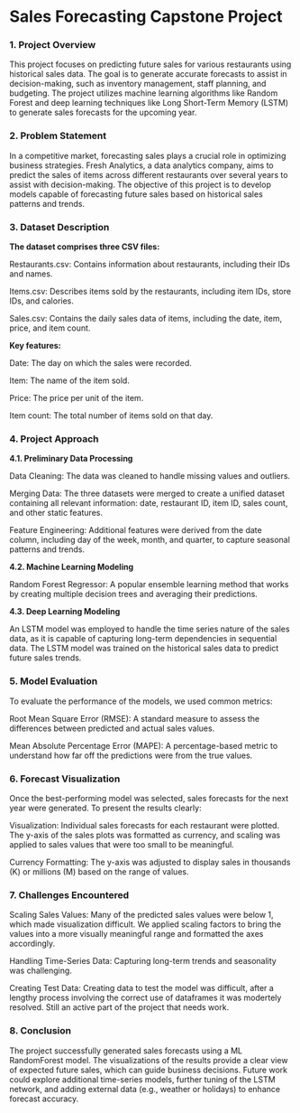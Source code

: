 # Sales Forecasting Capstone Project

### 1. Project Overview

This project focuses on predicting future sales for various restaurants using historical sales data. The goal is to generate accurate forecasts to assist in decision-making, such as inventory management, staff planning, and budgeting. The project utilizes machine learning algorithms like Random Forest and deep learning techniques like Long Short-Term Memory (LSTM) to generate sales forecasts for the upcoming year. 

### 2. Problem Statement

In a competitive market, forecasting sales plays a crucial role in optimizing business strategies. Fresh Analytics, a data analytics company, aims to predict the sales of items across different restaurants over several years to assist with decision-making. 
The objective of this project is to develop models capable of forecasting future sales based on historical sales patterns and trends. 

### 3. Dataset Description

**The dataset comprises three CSV files:** 

  Restaurants.csv: Contains information about restaurants, including their IDs and names. 

  Items.csv: Describes items sold by the restaurants, including item IDs, store IDs, and calories. 

  Sales.csv: Contains the daily sales data of items, including the date, item, price, and item count. 

**Key features:** 

  Date: The day on which the sales were recorded. 

  Item: The name of the item sold. 

  Price: The price per unit of the item. 

  Item count: The total number of items sold on that day. 

### 4. Project Approach

**4.1. Preliminary Data Processing**

  Data Cleaning: The data was cleaned to handle missing values and outliers. 

  Merging Data: The three datasets were merged to create a unified dataset containing all relevant information: date, restaurant ID, item ID, sales count, and other static features. 

  Feature Engineering: Additional features were derived from the date column, including day of the week, month, and quarter, to capture seasonal patterns and trends. 

**4.2. Machine Learning Modeling**

  Random Forest Regressor: A popular ensemble learning method that works by creating multiple decision trees and averaging their predictions. 

**4.3. Deep Learning Modeling** 

An LSTM model was employed to handle the time series nature of the sales data, as it is capable of capturing long-term dependencies in sequential data. The LSTM model was trained on the historical sales data to predict future sales trends. 

### 5. Model Evaluation 

To evaluate the performance of the models, we used common metrics: 

  Root Mean Square Error (RMSE): A standard measure to assess the differences between predicted and actual sales values. 

  Mean Absolute Percentage Error (MAPE): A percentage-based metric to understand how far off the predictions were from the true values. 

### 6. Forecast Visualization 

Once the best-performing model was selected, sales forecasts for the next year were generated. To present the results clearly: 

  Visualization: Individual sales forecasts for each restaurant were plotted. The y-axis of the sales plots was formatted as currency, and scaling was applied to sales values that were too small to be meaningful. 

  Currency Formatting: The y-axis was adjusted to display sales in thousands (K) or millions (M) based on the range of values. 

### 7. Challenges Encountered 

  Scaling Sales Values: Many of the predicted sales values were below 1, which made visualization difficult. We applied scaling factors to bring the values into a more visually meaningful range and formatted the axes accordingly. 

  Handling Time-Series Data: Capturing long-term trends and seasonality was challenging.

  Creating Test Data: Creating data to test the model was difficult, after a lengthy process involving the correct use of dataframes it was modertely resolved. Still an active part of the project that needs work. 

### 8. Conclusion 

The project successfully generated sales forecasts using a ML RandomForest model. The visualizations of the results provide a clear view of expected future sales, which can guide business decisions. 
Future work could explore additional time-series models, further tuning of the LSTM network, and adding external data (e.g., weather or holidays) to enhance forecast accuracy. 
